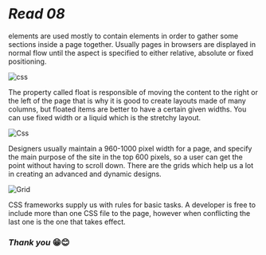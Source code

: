 # ***Read 08*** 

<div> elements are used mostly to contain elements in order to gather some sections inside a page together.
Usually pages in browsers are displayed in normal flow until the aspect is specified to either relative, absolute or fixed positioning. 

![css](https://storage.needpix.com/rsynced_images/programming-1832991_1280.png)

The property called float is responsible of moving the content to the right or the left of the page that is why it is good to create layouts made of many columns, but floated items are better to have a certain given widths.
You can use fixed width or a liquid which is the stretchy layout.

![Css](https://cdn.pixabay.com/photo/2017/08/05/11/16/logo-2582747_960_720.png)

Designers usually maintain a 960-1000 pixel width for a page, and specify the main purpose of the site in the top 600 pixels, so a user can get the point without having to scroll down.
There are the grids which help us a lot in creating an advanced and dynamic designs.

![Grid](https://c7.uihere.com/files/761/158/548/app-background-blur-business-thumb.jpg)

CSS frameworks supply us with rules for basic tasks.
A developer is free to include more than one CSS file to the page, however when conflicting the last one is the one that takes effect.


### ***Thank you*** 😁😊 